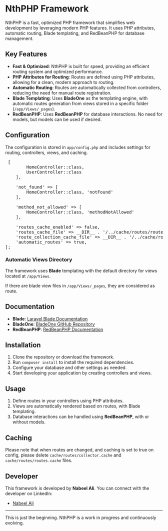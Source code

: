# NthPHP Framework

NthPHP is a fast, optimized PHP framework that simplifies web development by leveraging modern PHP features. It uses PHP attributes, automatic routing, Blade templating, and RedBeanPHP for database management.

## Key Features

- **Fast & Optimized**: NthPHP is built for speed, providing an efficient routing system and optimized performance.
- **PHP Attributes for Routing**: Routes are defined using PHP attributes, allowing for a clean, modern approach to routing.
- **Automatic Routing**: Routes are automatically collected from controllers, reducing the need for manual route registration.
- **Blade Templating**: Uses **BladeOne** as the templating engine, with automatic routes generation from views stored in a specific folder (`/app/Views/_pages`).
- **RedBeanPHP**: Uses **RedBeanPHP** for database interactions. No need for models, but models can be used if desired.

## Configuration

The configuration is stored in `app/config.php` and includes settings for routing, controllers, views, and caching.

<pre>
<?php

use App\Controllers\HomeController;
use App\Controllers\UserController;

return [
    'active_controllers' => [
        HomeController::class,
        UserController::class
    ],

    'not_found' => [
        HomeController::class, 'notFound'
    ],

    'method_not_allowed' => [
        HomeController::class, 'methodNotAllowed'
    ],

    'routes_cache_enabled' => false,
    'routes_cache_file' => __DIR__ . '/../cache/routes/routes.cache',
    'route_collection_cache_file' => __DIR__ . '/../cache/routes/collector.cache',
    'automatic_routes' => true,
];
</pre>

### Automatic Views Directory

The framework uses **Blade** templating with the default directory for views located at `/app/Views`.

If there are blade view files in `/app/Views/_pages`, they are considered as route.

## Documentation

- **Blade**: [Laravel Blade Documentation](https://laravel.com/docs/8.x/blade)
- **BladeOne**: [BladeOne GitHub Repository](https://github.com/EFTEC/BladeOne)
- **RedBeanPHP**: [RedBeanPHP Documentation](https://redbeanphp.com/)

## Installation

1. Clone the repository or download the framework.
2. Run `composer install` to install the required dependencies.
3. Configure your database and other settings as needed.
4. Start developing your application by creating controllers and views.

## Usage

1. Define routes in your controllers using PHP attributes.
2. Views are automatically rendered based on routes, with Blade templating.
3. Database interactions can be handled using **RedBeanPHP**, with or without models.

## Caching

Please note that when routes are changed, and caching is set to true on config, please delete `cache/routes/collector.cache` and `cache/routes/routes.cache` files.

## Developer

This framework is developed by **Nabeel Ali**. You can connect with the developer on LinkedIn:

- [Nabeel Ali](https://linkedin.com/in/nabeelalihashmi)

---

This is just the beginning. NthPHP is a work in progress and continuously evolving.
